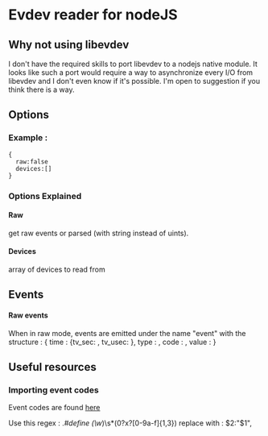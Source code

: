 # Evdev reader for nodeJS



## Why not using libevdev

I don't have the required skills to port libevdev to a nodejs native module.
It looks like such a port would require a way to asynchronize every I/O from libevdev and I don't even know if it's possible.
I'm open to suggestion if you think there is a way.

## Options

### Example :
    {
      raw:false
      devices:[]
    }

### Options Explained
#### Raw
*<bool>*
get raw events or parsed (with string instead of uints).

#### Devices
*<Array>*
array of devices to read from

## Events

#### Raw events
When in raw mode, events are emitted under the name "event" with the structure :
    {
      time : {tv_sec: <long>, tv_usec: <long>},
      type : <uint16>,
      code : <uint16>,
      value : <uint32>
    }


## Useful resources

### Importing event codes

Event codes are found [here](http://www.cs.fsu.edu/~baker/devices/lxr/http/source/linux/include/linux/input.h?v=2.6.11.8)

Use this regex :
    .*#define (\w*)\s*(0?x?[0-9a-f]{1,3})
replace with :
    $2:"$1",
